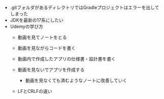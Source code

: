 - .gitフォルダがあるディレクトリではGradleプロジェクトはエラーを出してしまった
- JDKを最新の17系にしたい
- Udemyの学び方
    - 動画を見てノートをとる
    - 動画を見ながらコードを書く
    - 動画内で作成したアプリの仕様書・設計書を書く
    - 動画を見ないでアプリを作成する
        - 動画を見なくても済むようなノートに改善していく
    
    - LFとCRLFの違い